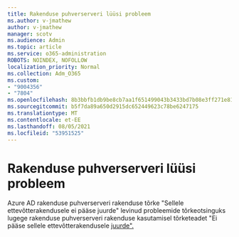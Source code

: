 ```yaml
---
title: Rakenduse puhverserveri lüüsi probleem
ms.author: v-jmathew
author: v-jmathew
manager: scotv
ms.audience: Admin
ms.topic: article
ms.service: o365-administration
ROBOTS: NOINDEX, NOFOLLOW
localization_priority: Normal
ms.collection: Adm_O365
ms.custom:
- "9004356"
- "7804"
ms.openlocfilehash: 8b3bbfb1db9be8cb7aa1f651499043b3433bd7b08e3ff271e810c591b6f74acf
ms.sourcegitcommit: b5f7da89a650d2915dc652449623c78be6247175
ms.translationtype: MT
ms.contentlocale: et-EE
ms.lasthandoff: 08/05/2021
ms.locfileid: "53951525"
---
```

# <a name="app-proxy-gateway-issue"></a>Rakenduse puhverserveri lüüsi probleem

Azure AD rakenduse puhverserveri rakenduse tõrke "Sellele ettevõtterakendusele ei pääse juurde" levinud probleemide tõrkeotsinguks lugege rakenduse puhverserveri rakenduse kasutamisel tõrketeadet "Ei pääse sellele ettevõtterakendusele [juurde".](https://docs.microsoft.com/azure/active-directory/manage-apps/application-proxy-sign-in-bad-gateway-timeout-error)
